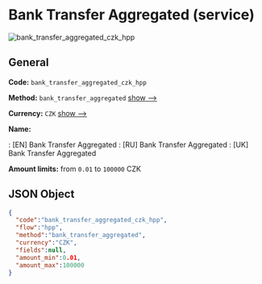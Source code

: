 
# Bank Transfer Aggregated (service) 
![bank_transfer_aggregated_czk_hpp](https://static.openfintech.io/payment_methods/bank_transfer_aggregated_czk_hpp/logo.svg?w=400&c=v0.59.26#w200)  

## General 
 
**Code:** `bank_transfer_aggregated_czk_hpp` 
 
**Method:** `bank_transfer_aggregated` 
 [show -->](/payment-methods/bank_transfer_aggregated/) 
 
**Currency:** `CZK` [show -->](/currencies/CZK/) 
 
**Name:** 
 
:	[EN] Bank Transfer Aggregated 
:	[RU] Bank Transfer Aggregated 
:	[UK] Bank Transfer Aggregated 
 
**Amount limits:** from `0.01` to `100000` CZK 

## JSON Object 

```json
{
  "code":"bank_transfer_aggregated_czk_hpp",
  "flow":"hpp",
  "method":"bank_transfer_aggregated",
  "currency":"CZK",
  "fields":null,
  "amount_min":0.01,
  "amount_max":100000
}
```  
